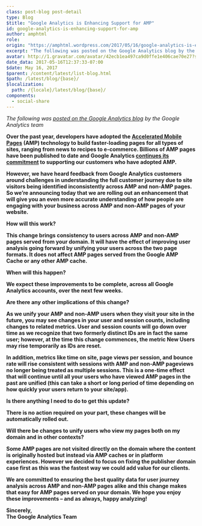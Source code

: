 ```yaml
---
class: post-blog post-detail
type: Blog
$title: "Google Analytics is Enhancing Support for AMP"
id: google-analytics-is-enhancing-support-for-amp
author: amphtml
role: 
origin: "https://amphtml.wordpress.com/2017/05/16/google-analytics-is-enhancing-support-for-amp/amp/"
excerpt: "The following was posted on the Google Analytics blog by the Google Analytics team Over the past year, developers have adopted the Accelerated Mobile Pages (AMP) technology to build faster-loading pages for all types of sites, ranging from news to recipes to e-commerce. Billions of AMP pages have been published to date and Google Analytics continues [&#8230;]"
avatar: http://1.gravatar.com/avatar/42ecb1ea497ca9d0ffe1e406cae70e27?s=96&d=identicon&r=G
date_data: 2017-05-16T12:37:33-07:00
$date: May 16, 2017
$parent: /content/latest/list-blog.html
$path: /latest/blog/{base}/
$localization:
  path: /{locale}/latest/blog/{base}/
components:
  - social-share
---
```


<div class="amp-wp-article-content">
<p><em>The following was <a href="https://analytics.googleblog.com/2017/05/google-analytics-is-enhancing-support.html#gpluscomments" target="_blank" rel="noopener noreferrer">posted on the Google Analytics blog</a> by the Google Analytics team</em></p>
<p><strong>Over the past year, developers have adopted the </strong><a href="https://www.ampproject.org"><strong>Accelerated Mobile Pages</strong></a><strong> (AMP) technology to build faster-loading pages for all types of sites, ranging from news to recipes to e-commerce. Billions of AMP pages have been published to date and Google Analytics </strong><a href="https://analytics.googleblog.com/2016/01/announcing-ga-support-for-accelerated.html"><strong>continues its commitment</strong></a><strong> to supporting our customers who have adopted AMP.</strong></p>
<p><strong>However, we have heard feedback from Google Analytics customers around challenges in understanding the full customer journey due to site visitors being identified inconsistently across AMP and non-AMP pages. So we&#8217;re announcing today that we are rolling out an enhancement that will give you an even more accurate understanding of how people are engaging with your business across AMP and non-AMP pages of your website.</strong></p>
<p><b>How will this work?</b></p>
<p><strong>This change brings consistency to users across AMP and non-AMP pages </strong><b>served from your domain</b><strong>. It will have the effect of improving user analysis going forward by unifying your users across the two page formats. It does not affect AMP pages served from the Google AMP Cache or any other AMP cache. </strong></p>
<p><b>When will this happen?</b></p>
<p><strong>We expect these improvements to be complete, across all Google Analytics accounts, over the next few weeks.</strong></p>
<p><b>Are there any other implications of this change? </b></p>
<p><strong>As we unify your AMP and non-AMP users when they visit your site in the future, you may see changes in your user and session counts, including changes to related metrics. User and session counts will go down over time as we recognize that two formerly distinct IDs are in fact the same user; however, at the time this change commences, the metric New Users may rise temporarily as IDs are reset.</strong></p>
<p><strong>In addition, metrics like time on site, page views per session, and bounce rate will rise consistent with sessions with AMP and non-AMP pageviews no longer being treated as multiple sessions. This is a one-time effect that will continue until all your users who have viewed AMP pages in the past are unified (this can take a short or long period of time depending on how quickly your users return to your site/app). </strong></p>
<p><b>Is there anything I need to do to get this update? </b></p>
<p><strong>There is no action required on your part, these changes will be automatically rolled out. </strong></p>
<p><b>Will there be changes to unify users who view my pages both on my domain and in other contexts?</b></p>
<p><strong>Some AMP pages are not visited directly on the domain where the content is originally hosted but instead via AMP caches or in platform experiences. However we decided to focus on fixing the publisher domain case first as this was the fastest way we could add value for our clients.  </strong></p>
<p><strong>We are committed to ensuring the best quality data for user journey analysis across AMP and non-AMP pages alike and this change makes that easy for AMP pages served on your domain. We hope you enjoy these improvements &#8211; and as always, happy analyzing!</strong></p>
<p><strong>Sincerely,<br />
</strong><strong>The Google Analytics Team</strong></p><br />  
</div>

